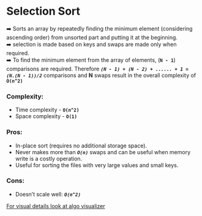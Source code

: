 # Selection Sort

:arrow_right: Sorts an array by repeatedly finding the minimum element (considering ascending order) from unsorted part and putting it at the beginning. <br />
:arrow_right: selection is made based on keys and swaps are made only when required.  <br />
:arrow_right: To find the minimum element from the array of  elements, (**`N - 1`**) comparisons are required. Therefore **_`(N - 1) + (N - 2) + ...... + 1 = (N.(N - 1))/2`_** comparisons and **N** swaps result in the overall complexity of **`O(n^2)`** <br />

### Complexity:
 - Time complexity - **`O(n^2)`**
 - Space complexity - **`O(1)`**

### Pros:
* In-place sort (requires no additional storage space).
* Never makes more than **_`O(n)`_** swaps and can be useful when memory write is a costly operation.
* Useful for sorting the files with very large values and small keys.

### Cons:
* Doesn’t scale well: **_`O(n^2)`_**

[For visual details look at algo visualizer](http://algo-visualizer.jasonpark.me/#path=sorting/selection/basic)
